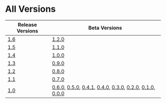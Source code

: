 # All Versions

| Release Versions                | Beta Versions                                                                                                                                                                                  |
|---------------------------------|------------------------------------------------------------------------------------------------------------------------------------------------------------------------------------------------|
| [1.6](Release/1-4.md)           | [1.2.0](Beta/1-2-0.md)                                                                                                                                                                         |
| [1.5](Release/1-4.md)           | [1.1.0](Beta/1-1-0.md)                                                                                                                                                                         |
| [1.4](Release/1-4.md)           | [1.0.0](Beta/1-0-0.md)                                                                                                                                                                         |
| [1.3](Release/1-3.md)           | [0.9.0](Beta/0-9-0.md)                                                                                                                                                                         |
| [1.2](Release/1-2.md)           | [0.8.0](Beta/0-8-0.md)                                                                                                                                                                         |
| [1.1](Release/1-1.md)           | [0.7.0](Beta/0-7-0.md)                                                                                                                                                                         |
| [1.0](Release/1-0.md)           | [0.6.0](Beta/0-6-0.md), [0.5.0](Beta/0-5-0.md), [0.4.1](Beta/0-4-1.md), [0.4.0](Beta/0-4-0.md), [0.3.0](Beta/0-3-0.md), [0.2.0](Beta/0-2-0.md), [0.1.0](Beta/0-1-0.md), [0.0.0](Beta/0-0-0.md) |
